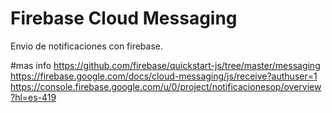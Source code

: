 # Firebase Cloud Messaging

Envio de notificaciones con firebase.

#mas info
https://github.com/firebase/quickstart-js/tree/master/messaging
https://firebase.google.com/docs/cloud-messaging/js/receive?authuser=1
https://console.firebase.google.com/u/0/project/notificacionesop/overview?hl=es-419